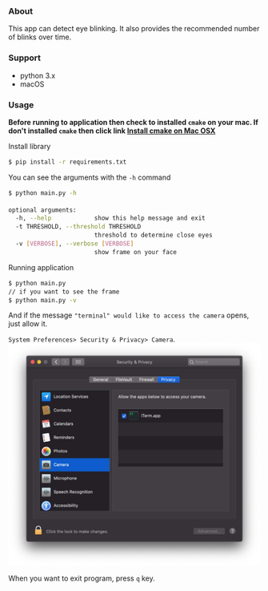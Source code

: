 ### About
This app can detect eye blinking. It also provides the recommended number of blinks over time.

### Support
- python 3.x
- macOS

### Usage
**Before running to application then check to installed `cmake` on your mac. If don't installed `cmake` then click link [Install cmake on Mac OSX](http://macappstore.org/cmake/)**

Install library

```bash
$ pip install -r requirements.txt
```

You can see the arguments with the `-h` command

```bash
$ python main.py -h

optional arguments:
  -h, --help            show this help message and exit
  -t THRESHOLD, --threshold THRESHOLD
                        threshold to determine close eyes
  -v [VERBOSE], --verbose [VERBOSE]
                        show frame on your face
```

Running application

```bash
$ python main.py
// if you want to see the frame
$ python main.py -v
```

And if the message `"terminal" would like to access the camera` opens, just allow it.

`System Preferences> Security & Privacy> Camera`.
![allowedTerminal](allowedTerminal.png)

When you want to exit program, press `q` key.
